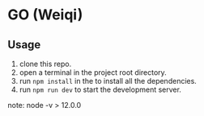 # GO (Weiqi)

## Usage

1. clone this repo.
2. open a terminal in the project root directory.
3. run `npm install` in the to install all the dependencies.
4. run `npm run dev` to start the development server.

note:
node -v > 12.0.0